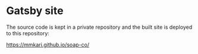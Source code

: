 # Gatsby site

The source code is kept in a private repository and the built site is deployed to this repository:

https://mmkari.github.io/soap-co/
